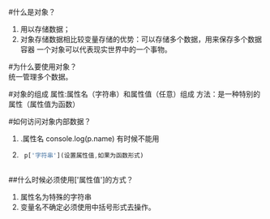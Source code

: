 #什么是对象？  
   1. 用以存储数据；  
   2. 对象存储数据相比较变量存储的优势：可以存储多个数据，用来保存多个数据容器
  一个对象可以代表现实世界中的一个事物。

#为什么要使用对象？  
    统一管理多个数据。
   
#对象的组成
   属性:属性名（字符串）和属性值（任意）组成
   方法：是一种特别的属性（属性值为函数）
   
#如何访问对象内部数据？
   1. .属性名  console.log(p.name)    有时候不能用
   
   
   
   
   2.  ```javascript   可以通用
        p['字符串'](设置属性值,如果为函数形式)
        
       ```   
      
 ##什么时候必须使用['属性值']的方式？
   1. 属性名为特殊的字符串  
   2. 变量名不确定必须使用中括号形式去操作。
   
         
         
